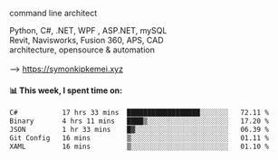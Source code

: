 command line architect

Python, C#, .NET, WPF , ASP.NET, mySQL <br>
Revit, Navisworks, Fusion 360, APS, CAD <br>
architecture, opensource & automation<br>
<br>
--> https://symonkipkemei.xyz

#### 📊 This week, I spent time on:
<!--START_SECTION:waka-->

```txt
C#           17 hrs 33 mins  ██████████████████░░░░░░░   72.11 %
Binary       4 hrs 11 mins   ████▒░░░░░░░░░░░░░░░░░░░░   17.20 %
JSON         1 hr 33 mins    █▓░░░░░░░░░░░░░░░░░░░░░░░   06.39 %
Git Config   16 mins         ▒░░░░░░░░░░░░░░░░░░░░░░░░   01.11 %
XAML         16 mins         ▒░░░░░░░░░░░░░░░░░░░░░░░░   01.10 %
```

<!--END_SECTION:waka-->
